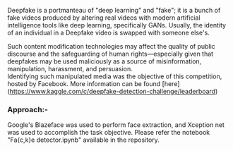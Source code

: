 Deepfake is a portmanteau of "deep learning" and "fake"; it is a bunch of fake videos produced by altering real videos with modern artificial intelligence tools like deep learning, specifically GANs.  Usually, the identity of an individual in a Deepfake video is swapped with someone else's.  

Such content modification technologies may affect the quality of public discourse and the safeguarding of human rights—especially given that deepfakes may be used maliciously as a source of misinformation, manipulation, harassment, and persuasion.  
Identifying such manipulated media was the objective of this competition, hosted by Facebook.
More information can be found [here] (https://www.kaggle.com/c/deepfake-detection-challenge/leaderboard)    

### Approach:-
Google's Blazeface was used to perform face extraction, and Xception net was used to accomplish the task objective. Please refer the notebook  "Fa{c,k}e detector.ipynb" available in the repository.
